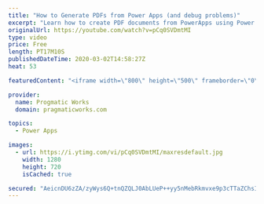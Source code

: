 ```yaml
---
title: "How to Generate PDFs from Power Apps (and debug problems)"
excerpt: "Learn how to create PDF documents from PowerApps using Power Automate (Microsoft Flow) and how to debug when things go wrong.   I'd love to build an app for you or train your team: https://www.pragmaticworks.com  HTML code that goes to PDF: Concat code: Concat(     Gallery1.AllItems,     (HTML CODE GOES"
originalUrl: https://youtube.com/watch?v=pCq0SVDmtMI
type: video
price: Free
length: PT17M10S
publishedDateTime: 2020-03-02T14:58:27Z
heat: 53

featuredContent: "<iframe width=\"800\" height=\"500\" frameborder=\"0\" src=\"https://www.youtube.com/embed/pCq0SVDmtMI\" allow=\"accelerometer; autoplay; encrypted-media; gyroscope; picture-in-picture\" allowfullscreen></iframe>"

provider:
  name: Progmatic Works
  domain: pragmaticworks.com

topics:
  - Power Apps

images:
  - url: https://i.ytimg.com/vi/pCq0SVDmtMI/maxresdefault.jpg
    width: 1280
    height: 720
    isCached: true

secured: "AeicnDU6zZA/zyWys6Q+tnQZQLJ0AbLUeP++yy5nMebRkmvxe9p3cTTaZChsITN/ylybti4JmQ28BrtH1Hg7q9ETTfyQD3whAME6GCwUNrm1TEwVjDioey/2o6nyjQY9SHSdryRfwUj580mVKykWWeE8PyHNewMLr/JepAzbmW9x/VqT3A/NKT0+9TelmmEU4P8r75bGxUNX//O0PcZF3bW+2M+PFMyN7iOvFlvIsKBF9fT0RwvBKLQKl3CqrSvYqu6+op7SF0W0qYYY/JhOMaSOCI+rGMZv6WL2xczS7LxzfUet8hoK6TN4uRGyfPRagjIch9eTeimuXxKXecBpi8UC/DRDH5j0a60aWlNKA4GenjBK9PpdHEtjEpUOvKXi67qXbO5S3ELvF/E3LwV0MClndO3gOe+A7QjQN8b3RWI=;0HzIPuJL/calcxDK3wXV5A=="
---
```


